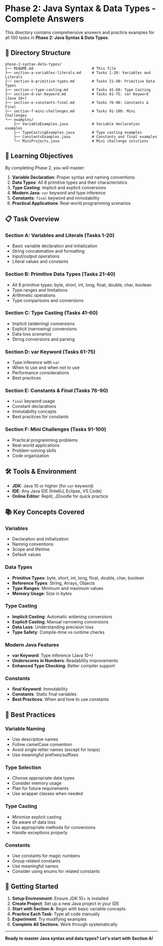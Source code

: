 # Phase 2: Java Syntax & Data Types - Complete Answers

This directory contains comprehensive answers and practice examples for all 100 tasks in **Phase 2: Java Syntax & Data Types**.

## 📁 Directory Structure

```
phase-2-syntax-data-types/
├── README.md                           # This file
├── section-a-variables-literals.md     # Tasks 1-20: Variables and Literals
├── section-b-primitive-types.md        # Tasks 21-40: Primitive Data Types
├── section-c-type-casting.md           # Tasks 41-60: Type Casting
├── section-d-var-keyword.md            # Tasks 61-75: var Keyword (Java 10+)
├── section-e-constants-final.md        # Tasks 76-90: Constants & Final
├── section-f-mini-challenges.md        # Tasks 91-100: Mini Challenges
└── examples/
    ├── VariableExamples.java           # Variable declaration examples
    ├── TypeCastingExamples.java        # Type casting examples
    ├── ConstantsExamples.java          # Constants and final examples
    └── MiniProjects.java               # Mini challenge solutions
```

## 🎯 Learning Objectives

By completing Phase 2, you will master:

1. **Variable Declaration**: Proper syntax and naming conventions
2. **Data Types**: All 8 primitive types and their characteristics
3. **Type Casting**: Implicit and explicit conversions
4. **Modern Java**: `var` keyword and type inference
5. **Constants**: `final` keyword and immutability
6. **Practical Applications**: Real-world programming scenarios

## 📋 Task Overview

### Section A: Variables and Literals (Tasks 1-20)
- Basic variable declaration and initialization
- String concatenation and formatting
- Input/output operations
- Literal values and constants

### Section B: Primitive Data Types (Tasks 21-40)
- All 8 primitive types: byte, short, int, long, float, double, char, boolean
- Type ranges and limitations
- Arithmetic operations
- Type comparisons and conversions

### Section C: Type Casting (Tasks 41-60)
- Implicit (widening) conversions
- Explicit (narrowing) conversions
- Data loss scenarios
- String conversions and parsing

### Section D: var Keyword (Tasks 61-75)
- Type inference with `var`
- When to use and when not to use
- Performance considerations
- Best practices

### Section E: Constants & Final (Tasks 76-90)
- `final` keyword usage
- Constant declarations
- Immutability concepts
- Best practices for constants

### Section F: Mini Challenges (Tasks 91-100)
- Practical programming problems
- Real-world applications
- Problem-solving skills
- Code organization

## 🛠️ Tools & Environment

- **JDK**: Java 10 or higher (for `var` keyword)
- **IDE**: Any Java IDE (IntelliJ, Eclipse, VS Code)
- **Online Editor**: Replit, JDoodle for quick practice

## 📚 Key Concepts Covered

### Variables
- Declaration and initialization
- Naming conventions
- Scope and lifetime
- Default values

### Data Types
- **Primitive Types**: byte, short, int, long, float, double, char, boolean
- **Reference Types**: String, Arrays, Objects
- **Type Ranges**: Minimum and maximum values
- **Memory Usage**: Size in bytes

### Type Casting
- **Implicit Casting**: Automatic widening conversions
- **Explicit Casting**: Manual narrowing conversions
- **Data Loss**: Understanding precision loss
- **Type Safety**: Compile-time vs runtime checks

### Modern Java Features
- **var Keyword**: Type inference (Java 10+)
- **Underscores in Numbers**: Readability improvements
- **Enhanced Type Checking**: Better compiler support

### Constants
- **final Keyword**: Immutability
- **Constants**: Static final variables
- **Best Practices**: When and how to use constants

## 🎯 Best Practices

### Variable Naming
- Use descriptive names
- Follow camelCase convention
- Avoid single-letter names (except for loops)
- Use meaningful prefixes/suffixes

### Type Selection
- Choose appropriate data types
- Consider memory usage
- Plan for future requirements
- Use wrapper classes when needed

### Type Casting
- Minimize explicit casting
- Be aware of data loss
- Use appropriate methods for conversions
- Handle exceptions properly

### Constants
- Use constants for magic numbers
- Group related constants
- Use meaningful names
- Consider using enums for related constants

## 🚀 Getting Started

1. **Setup Environment**: Ensure JDK 10+ is installed
2. **Create Project**: Set up a new Java project in your IDE
3. **Start with Section A**: Begin with basic variable concepts
4. **Practice Each Task**: Type all code manually
5. **Experiment**: Try modifying examples
6. **Complete All Sections**: Work through systematically

---

**Ready to master Java syntax and data types? Let's start with Section A!** 